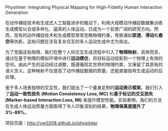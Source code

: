PhysiInter: Integrating Physical Mapping for High-Fidelity Human Interaction Generation


在动作捕捉技术和生成式人工智能进步的推动下，利用大规模动作捕捉数据集训练生成模型以合成多样化、逼真的人体运动，已成为一个前景广阔的研究方向。然而，现有的动作捕捉技术和生成模型常常忽略物理约束，导致诸如**穿透**、**滑动**和**悬空**等伪影。这些问题在涉及复杂交互的多人运动生成中尤为突出。    

为了克服这些局限，我们在整个人际交互生成流程中引入了**物理映射**。具体而言，通过在基于物理的模拟环境中进行**运动模仿**，将目标运动投影到一个物理上有效的空间。由此产生的运动经过调整，既遵循现实世界的物理约束，又保留了其原有的语义含义。这种映射不仅提高了动作捕捉数据的质量，还能直接指导生成运动的后处理。   

鉴于多人场景独特的交互性，我们提出了一个量身定制的**运动表示框架**。我们引入了**运动一致性损失 (Motion Consistency Loss, MC)** 和**基于标记的交互损失 (Marker-based Interaction Loss, MI)** 来提升模型性能。实验表明，我们的方法在生成人体运动质量方面取得了令人印象深刻的结果，**物理保真度提升了 3%-89%**。   

项目页面：<http://yw0208.github.io/physiinter>    
